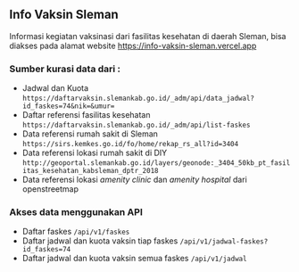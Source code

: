 ## Info Vaksin Sleman
Informasi kegiatan vaksinasi dari fasilitas kesehatan di daerah Sleman, bisa diakses pada alamat website https://info-vaksin-sleman.vercel.app

### Sumber kurasi data dari :

- Jadwal dan Kuota
    ```https://daftarvaksin.slemankab.go.id/_adm/api/data_jadwal?id_faskes=74&nik=&umur=```
- Daftar referensi fasilitas kesehatan
    ```https://daftarvaksin.slemankab.go.id/_adm/api/list-faskes```
- Data referensi rumah sakit di Sleman
    ```https://sirs.kemkes.go.id/fo/home/rekap_rs_all?id=3404```
- Data referensi lokasi rumah sakit di DIY
    ```http://geoportal.slemankab.go.id/layers/geonode:_3404_50kb_pt_fasilitas_kesehatan_kabsleman_dptr_2018```
- Data referensi lokasi _amenity clinic_ dan _amenity hospital_ dari openstreetmap

### Akses data menggunakan API
- Daftar faskes
    ```/api/v1/faskes```
- Daftar jadwal dan kuota vaksin tiap faskes
    ```/api/v1/jadwal-faskes?id_faskes=74```
- Daftar jadwal dan kuota vaksin semua faskes
    ```/api/v1/jadwal```